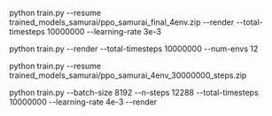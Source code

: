 





python train.py --resume trained_models_samurai/ppo_samurai_final_4env.zip --render --total-timesteps 10000000  --learning-rate 3e-3



python train.py --render --total-timesteps 10000000 --num-envs 12




python train.py --resume trained_models_samurai/ppo_samurai_4env_30000000_steps.zip



python train.py --batch-size 8192 --n-steps 12288 --total-timesteps 10000000 --learning-rate 4e-3 --render